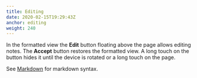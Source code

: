 ```yaml
---
title: Editing
date: 2020-02-15T19:29:43Z
anchor: editing
weight: 240
---
```


In the formatted view the **Edit** button floating above the page
allows editing notes. The **Accept** button restores the formatted
view. A long touch on the button hides it until the device is rotated
or a long touch on the page.

See [Markdown][1] for markdown syntax.

 [1]: https://daringfireball.net/projects/markdown